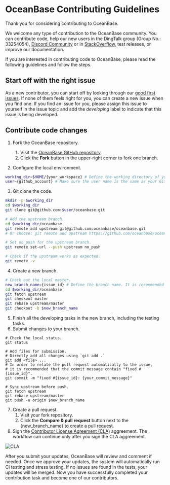 # OceanBase Contributing Guidelines

Thank you for considering contributing to OceanBase.

We welcome any type of contribution to the OceanBase community. You can contribute code, help our new users in the DingTalk group (Group No.: 33254054), [Discord Community](https://discord.gg/74cF8vbNEs) or in [StackOverflow](https://stackoverflow.com/search?q=oceanbase&s=4b3eddc8-73a2-4d90-8039-95fcc24e6450), test releases, or improve our documentation.

If you are interested in contributing code to OceanBase, please read the following guidelines and follow the steps.

## Start off with the right issue

As a new contributor, you can start off by looking through our [good first issues](https://github.com/oceanbase/oceanbase/issues?q=is%3Aopen+is%3Aissue+label%3A%22good+first+issue%22). If none of them feels right for you, you can create a new issue when you find one. If you find an issue for you, please assign this issue to yourself in the issue topic and add the _developing_ label to indicate that this issue is being developed.

## Contribute code changes

1. Fork the OceanBase repository.
   
   1. Visit the [OceanBase GitHub repository](https://github.com/oceanbase/oceanbase).
   2. Click the **Fork** button in the upper-right corner to fork one branch.

2. Configure the local environment.

```bash
working_dir=$HOME/{your_workspace} # Define the working directory of your choice. 
user={github_account} # Make sure the user name is the same as your GitHub account. 
```

3. Git clone the code.

```bash
mkdir -p $working_dir
cd $working_dir
git clone git@github.com:$user/oceanbase.git

# Add the upstream branch.
cd $working_dir/oceanbase
git remote add upstream git@github.com:oceanbase/oceanbase.git
# Or choose: git remote add upstream https://github.com/oceanbase/oceanbase

# Set no_push for the upstream branch.
git remote set-url --push upstream no_push

# Check if the upstream works as expected.
git remote -v
```

4. Create a new branch.

```bash
# Check out the local master.
new_branch_name={issue_id} # Define the branch name. It is recommended that you use {issue+id} for the branch name. 
cd $working_dir/oceanbase
git fetch upstream
git checkout master
git rebase upstream/master
git checkout -b $new_branch_name
```

5. Finish all the developing tasks in the new branch, including the testing tasks.
6. Submit changes to your branch.

```
# Check the local status.
git status

# Add files for submission.
# Directly add all changes using `git add .`
git add <file> ... 
# In order to relate the pull request automatically to the issue, 
# it is recommended that the commit message contain "fixed #{issue_id}". 
git commit -m "fixed #{issue_id}: {your_commit_message}"

# Sync upstream before push.
git fetch upstream
git rebase upstream/master
git push -u origin $new_branch_name
```

7. Create a pull request.
   1. Visit your fork repository.
   2. Click the **Compare & pull request** button next to the {new_branch_name} to create a pull request.
8. Sign the [Contributor License Agreement (CLA)](https://cla-assistant.io/oceanbase/oceanbase) aggreement. The workflow can continue only after you sign the CLA aggreement.

![CLA](https://user-images.githubusercontent.com/5435903/204097095-6a19d2d1-ee0c-4fb6-be2d-77f7577d75d2.png#crop=0&crop=0&crop=1&crop=1&from=url&id=Mmj8a&margin=%5Bobject%20Object%5D&originHeight=271&originWidth=919&originalType=binary&ratio=1&rotation=0&showTitle=false&status=done&style=none&title=)

After you submit your updates, OceanBase will review and comment if needed. Once we approve your updates, the system will automatically run CI testing and stress testing. If no issues are found in the tests, your updates will be merged. Now you have successfully completed your contribution task and become one of our contributors.
